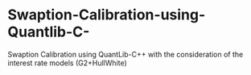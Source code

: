 # Swaption-Calibration-using-Quantlib-C-
Swaption Calibration using QuantLib-C++ with the consideration of the interest rate models (G2+HullWhite)
